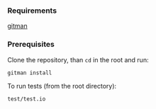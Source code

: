 ### Requirements
[gitman](https://github.com/jacebrowning/gitman)

### Prerequisites
Clone the repository, than ```cd``` in the root and run:
```
gitman install
```

To run tests (from the root directory):
```
test/test.io
```
